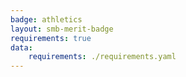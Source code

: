 ```yaml
---
badge: athletics
layout: smb-merit-badge
requirements: true
data:
    requirements: ./requirements.yaml
---
```

